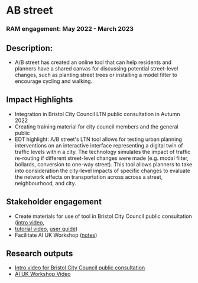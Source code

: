# AB street

### RAM engagement: May 2022 - March 2023

## Description:
* A/B street has created an online tool that can help residents and planners have a shared canvas for discussing potential street-level changes, 
such as planting street trees or installing a model filter to encourage cycling and walking.

## Impact Highlights
* Integration in Bristol City Council LTN public consultation in Autumn 2022
* Creating training material for city council members and the general public
* EDT highlight: A/B street's LTN tool allows for testing urban planning interventions on an interactive interface representing a digital twin of
traffic levels within a city. The technology simulates the impact of traffic re-routing if different street-level changes were made (e.g. modal filter,
bollards, conversion to one-way street). This tool allows planners to take into consideration the city-level impacts of specific changes to evaluate
the network effects on transportation across across a street, neighbourhood, and city.

## Stakeholder engagement
* Create materials for use of tool in Bristol City Council public consultation ([intro video](https://www.youtube.com/watch?v=m22WP62yyZ0), 
* [tutorial video](https://www.youtube.com/watch?v=j64ZtDfGPCY), [user guide](https://docs.google.com/presentation/d/1vU4xITmd9PMX4QJi0xP5ZJVpuWE9rpE3SvvYdq9_xb8/edit?usp=sharing))
* Facilitate AI UK Workshop ([notes](https://docs.google.com/document/d/1xPcY50wf0VaxRy9AMXSoLKYI01BOpSiFMwkgNrFhFgg/edit#heading=h.6avkr0nu6axo)) 

## Research outputs
* [Intro video for Bristol City Council public consultation]()
* [AI UK Workshop Video](https://www.youtube.com/watch?v=5e1nroJHcBE&list=PLuD_SqLtxSdVEUsCYlb5XjWm9D6WuNKEz&index=6)
